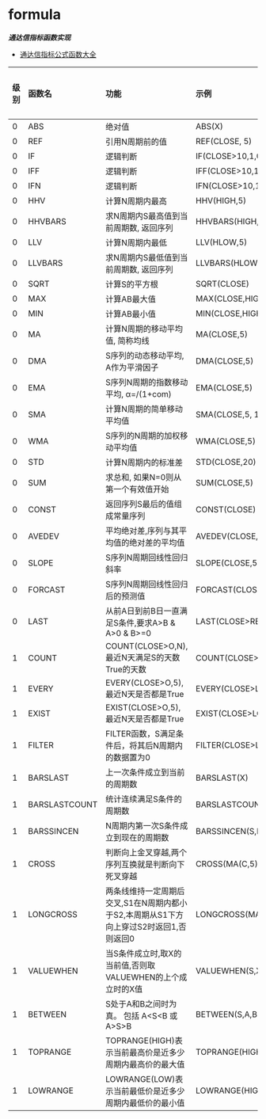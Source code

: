 formula
===

***通达信指标函数实现***

- [通达信指标公式函数大全](https://www.chanluns.com/tdxfun/)

| 级别  | 函数名           | 功能                                                 | 示例                                | 固定参数 | 序列参数 |
|:----|:--------------|:---------------------------------------------------|:----------------------------------|:-----|:-----|
| 0   | ABS           | 绝对值                                                | ABS(X)                            | [√]  | [√]  |
| 0   | REF           | 引用N周期前的值                                           | REF(CLOSE, 5)                     | [√]  | [√]  |
| 0   | IF            | 逻辑判断                                               | IF(CLOSE>10,1,0)                  | [√]  | [√]  |
| 0   | IFF           | 逻辑判断                                               | IFF(CLOSE>10,1,2)                 | [√]  | [√]  |
| 0   | IFN           | 逻辑判断                                               | IFN(CLOSE>10,1,2)                 | [√]  | [√]  |
| 0   | HHV           | 计算N周期内最高                                           | HHV(HIGH,5)                       | [√]  | [√]  |
| 0   | HHVBARS       | 求N周期内S最高值到当前周期数, 返回序列                              | HHVBARS(HIGH,5)                   | [x]  | [x]  |
| 0   | LLV           | 计算N周期内最低                                           | LLV(HLOW,5)                       | [√]  | [√]  |
| 0   | LLVBARS       | 求N周期内S最低值到当前周期数, 返回序列                              | LLVBARS(HLOW,5)                   | [x]  | [x]  |
| 0   | SQRT          | 计算S的平方根                                            | SQRT(CLOSE)                       | [√]  | [√]  |
| 0   | MAX           | 计算AB最大值                                            | MAX(CLOSE,HIGH)                   | [√]  | [√]  |
| 0   | MIN           | 计算AB最小值                                            | MIN(CLOSE,HIGH)                   | [√]  | [√]  |
| 0   | MA            | 计算N周期的移动平均值, 简称均线                                  | MA(CLOSE,5)                       | [√]  | [√]  |
| 0   | DMA           | S序列的动态移动平均, A作为平滑因子                                | DMA(CLOSE,5)                      | [√]  | [√]  |
| 0   | EMA           | S序列N周期的指数移动平均, α=/(1+com)                          | EMA(CLOSE,5)                      | [√]  | [√]  |
| 0   | SMA           | 计算N周期的简单移动平均值                                      | SMA(CLOSE,5, 1)                   | [√]  | [√]  |
| 0   | WMA           | S序列的N周期的加权移动平均值                                    | WMA(CLOSE,5)                      | [√]  | [√]  |
| 0   | STD           | 计算N周期内的标准差                                         | STD(CLOSE,20)                     | [√]  | [√]  |
| 0   | SUM           | 求总和, 如果N=0则从第一个有效值开始                               | SUM(CLOSE,5)                      | [√]  | [√]  |
| 0   | CONST         | 返回序列S最后的值组成常量序列                                    | CONST(CLOSE)                      | [√]  | [ ]  |
| 0   | AVEDEV        | 平均绝对差,序列与其平均值的绝对差的平均值                              | AVEDEV(CLOSE,5)                   | [X]  | [X]  |
| 0   | SLOPE         | S序列N周期回线性回归斜率                                      | SLOPE(CLOSE,5)                    | [X]  | [X]  |
| 0   | FORCAST       | S序列N周期回线性回归后的预测值                                   | FORCAST(CLOSE,5)                  | [X]  | [X]  |
| 0   | LAST          | 从前A日到前B日一直满足S条件,要求A>B & A>0 & B>=0                 | LAST(CLOSE>REF(CLOSE,1),LOW,HIGH) | [X]  | [X]  |
| 1   | COUNT         | COUNT(CLOSE>O,N),最近N天满足S的天数True的天数                 | COUNT(CLOSE>LOW,5)                | [√]  | [√]  |
| 1   | EVERY         | EVERY(CLOSE>O,5),最近N天是否都是True                      | EVERY(CLOSE>LOW,5)                | [X]  | [X]  |
| 1   | EXIST         | EXIST(CLOSE>O,5),最近N天是否都是True                      | EXIST(CLOSE>LOW,5)                | [X]  | [X]  |
| 1   | FILTER        | FILTER函数，S满足条件后，将其后N周期内的数据置为0                      | FILTER(CLOSE>LOW,5)               | [X]  | [X]  |
| 1   | BARSLAST      | 上一次条件成立到当前的周期数                                     | BARSLAST(X)                       | [√]  | [√]  |
| 1   | BARSLASTCOUNT | 统计连续满足S条件的周期数                                      | BARSLASTCOUNT(X)                  | [X]  | [X]  |
| 1   | BARSSINCEN    | N周期内第一次S条件成立到现在的周期数                                | BARSSINCEN(S,N)                   | [√]  | [√]  |
| 1   | CROSS         | 判断向上金叉穿越,两个序列互换就是判断向下死叉穿越                          | CROSS(MA(C,5),MA(C,10))           | [X]  | [X]  |
| 1   | LONGCROSS     | 两条线维持一定周期后交叉,S1在N周期内都小于S2,本周期从S1下方向上穿过S2时返回1,否则返回0 | LONGCROSS(MA(C,5),MA(C,10),5)     | [X]  | [X]  |
| 1   | VALUEWHEN     | 当S条件成立时,取X的当前值,否则取VALUEWHEN的上个成立时的X值               | VALUEWHEN(S,X)                    | [X]  | [X]  |
| 1   | BETWEEN       | S处于A和B之间时为真。 包括 A<S<B 或 A>S>B                      | BETWEEN(S,A,B)                    | [X]  | [X]  |
| 1   | TOPRANGE      | TOPRANGE(HIGH)表示当前最高价是近多少周期内最高价的最大值                | TOPRANGE(HIGH)                    | [X]  | [X]  |
| 1   | LOWRANGE      | LOWRANGE(LOW)表示当前最低价是近多少周期内最低价的最小值                 | LOWRANGE(HIGH)                    | [X]  | [X]  |
